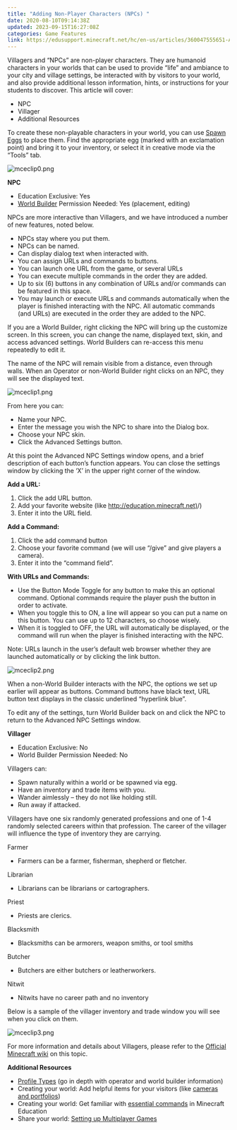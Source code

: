 ```yaml
---
title: "Adding Non-Player Characters (NPCs) "
date: 2020-08-10T09:14:38Z
updated: 2023-09-15T16:27:08Z
categories: Game Features
link: https://edusupport.minecraft.net/hc/en-us/articles/360047555651-Adding-Non-Player-Characters-NPCs
---
```


Villagers and “NPCs” are non-player characters. They are humanoid characters in your worlds that can be used to provide “life” and ambiance to your city and village settings, be interacted with by visitors to your world, and also provide additional lesson information, hints, or instructions for your students to discover. This article will cover:

- NPC
- Villager
- Additional Resources

To create these non-playable characters in your world, you can use [Spawn Eggs](https://minecraft.gamepedia.com/Spawn_Egg) to place them. Find the appropriate egg (marked with an exclamation point) and bring it to your inventory, or select it in creative mode via the “Tools” tab.

![mceclip0.png](https://edusupport.minecraft.net/hc/article_attachments/4402652955028)

**NPC**

- Education Exclusive: Yes
- [World Builder](./Profile-Types-and-Permissions.md) Permission Needed: Yes (placement, editing)

NPCs are more interactive than Villagers, and we have introduced a number of new features, noted below.

- NPCs stay where you put them.
- NPCs can be named.
- Can display dialog text when interacted with.
- You can assign URLs and commands to buttons. 
- You can launch one URL from the game, or several URLs 
- You can execute multiple commands in the order they are added.
- Up to six (6) buttons in any combination of URLs and/or commands can be featured in this space. 
- You may launch or execute URLs and commands automatically when the player is finished interacting with the NPC. All automatic commands (and URLs) are executed in the order they are added to the NPC. 

If you are a World Builder, right clicking the NPC will bring up the customize screen. In this screen, you can change the name, displayed text, skin, and access advanced settings. World Builders can re-access this menu repeatedly to edit it.

The name of the NPC will remain visible from a distance, even through walls. When an Operator or non-World Builder right clicks on an NPC, they will see the displayed text.

![mceclip1.png](https://edusupport.minecraft.net/hc/article_attachments/4402660941588)

From here you can: 

- Name your NPC.
- Enter the message you wish the NPC to share into the Dialog box.
- Choose your NPC skin.
- Click the Advanced Settings button.

At this point the Advanced NPC Settings window opens, and a brief description of each button’s function appears. You can close the settings window by clicking the ‘X’ in the upper right corner of the window.

**Add a URL:**

1.  Click the add URL button.
2.  Add your favorite website (like [http://education.minecraft.net)](http://education.minecraft.net)/)
3.  Enter it into the URL field.

**Add a Command:**

1.  Click the add command button
2.  Choose your favorite command (we will use “/give” and give players a camera).
3.  Enter it into the “command field”.

**With URLs and Commands:**

- Use the Button Mode Toggle for any button to make this an optional command. Optional commands require the player push the button in order to activate.
- When you toggle this to ON, a line will appear so you can put a name on this button. You can use up to 12 characters, so choose wisely.
- When it is toggled to OFF, the URL will automatically be displayed, or the command will run when the player is finished interacting with the NPC.

Note: URLs launch in the user’s default web browser whether they are launched automatically or by clicking the link button.

![mceclip2.png](https://edusupport.minecraft.net/hc/article_attachments/4402660943636)

When a non-World Builder interacts with the NPC, the options we set up earlier will appear as buttons. Command buttons have black text, URL button text displays in the classic underlined “hyperlink blue”.

To edit any of the settings, turn World Builder back on and click the NPC to return to the Advanced NPC Settings window.

**Villager**

- Education Exclusive: No
- World Builder Permission Needed: No

Villagers can:

- Spawn naturally within a world or be spawned via egg.
- Have an inventory and trade items with you.
- Wander aimlessly – they do not like holding still.
- Run away if attacked.

Villagers have one six randomly generated professions and one of 1-4 randomly selected careers within that profession. The career of the villager will influence the type of inventory they are carrying.

Farmer

- Farmers can be a farmer, fisherman, shepherd or fletcher.

Librarian

- Librarians can be librarians or cartographers.

Priest

- Priests are clerics.

Blacksmith

- Blacksmiths can be armorers, weapon smiths, or tool smiths

Butcher

- Butchers are either butchers or leatherworkers.

Nitwit

- Nitwits have no career path and no inventory

Below is a sample of the villager inventory and trade window you will see when you click on them.

![mceclip3.png](https://edusupport.minecraft.net/hc/article_attachments/4402652960532)

For more information and details about Villagers, please refer to the [Official Minecraft wiki](https://minecraft.gamepedia.com/Villager) on this topic.

**Additional Resources**

- [Profile Types](./Profile-Types-and-Permissions.md) (go in depth with operator and world builder information)
- Creating your world: Add helpful items for your visitors (like [cameras and portfolios](./Assessment-Tools-Cameras-Portfolio-Book-Quill.md))
- Creating your world: Get familiar with [essential commands](../Teaching-With-Minecraft/Essential-Commands.md) in Minecraft Education
- Share your world: [Setting up Multiplayer Games](../Remote-Learning/How-To-Set-Up-A-Multiplayer-Game.md)
